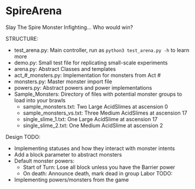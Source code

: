 # SpireArena
Slay The Spire Monster Infighting... Who would win?

STRUCTURE:
* test_arena.py: Main controller, run as `python3 test_arena.py -h` to learn more
* demo.py: Small test file for replicating small-scale experiments
* arena.py: Abstract Classes and templates
* act_#_monsters.py: Implementation for monsters from Act #
* monsters.py: Master monster import file
* powers.py: Abstract powers and power implementations
* Sample_Monsters: Directory of files with potential monster groups to load into your brawls
	+ sample_monsters.txt: Two Large AcidSlimes at ascension 0
	+ sample_monsters_vs.txt: Three Medium AcidSlimes at ascension 17
	+ single_slime_1.txt: One Large AcidSlime at ascension 17
	+ single_slime_2.txt: One Medium AcidSlime at ascension 2

Design TODO:
* Implementing statuses and how they interact with monster intents
* Add a block parameter to abstract monsters
* Default monster powers:
	* Start of Turn: Lose all block unless you have the Barrier power
	* On death: Announce death, mark dead in group
Labor TODO:
* Implementing powers/monsters from the game
